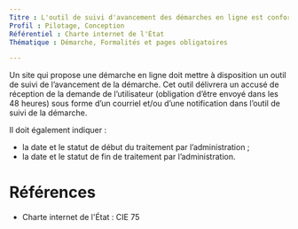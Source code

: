 ```yaml
---
Titre : L'outil de suivi d'avancement des démarches en ligne est conforme aux règles des sites publics
Profil : Pilotage, Conception
Référentiel : Charte internet de l'État
Thématique : Démarche, Formalités et pages obligatoires

---
```

Un site qui propose une démarche en ligne doit mettre à disposition un outil de suivi de l’avancement de la démarche. Cet outil délivrera un accusé de réception de la demande de l’utilisateur (obligation d’être envoyé dans les 48 heures) sous forme d’un courriel et/ou d’une notification dans l’outil de suivi de la démarche.

Il doit également indiquer :

* la date et le statut de début du traitement par l’administration ;
* la date et le statut de fin de traitement par l’administration.

# Références

* Charte internet de l'État : CIE 75
